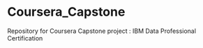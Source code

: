 # Coursera_Capstone
Repository for Coursera Capstone project : IBM Data Professional Certification 
